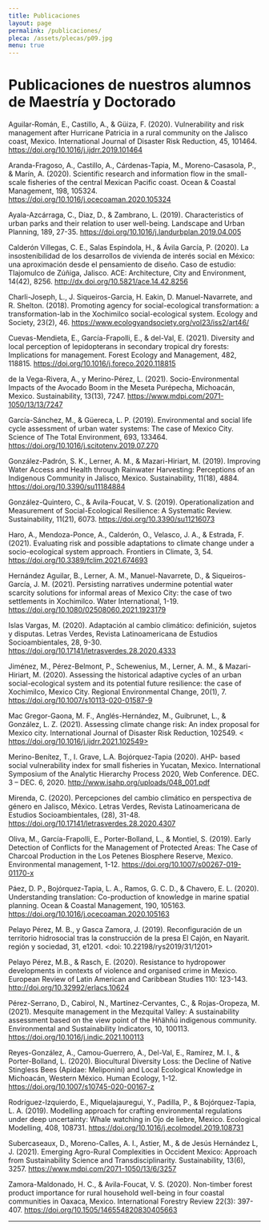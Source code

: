 ```yaml
---
title: Publicaciones
layout: page
permalink: /publicaciones/
pleca: /assets/plecas/p09.jpg
menu: true
---
```


# Publicaciones de nuestros alumnos de Maestría y Doctorado

Aguilar-Román, E., Castillo, A., & Güiza, F. (2020). Vulnerability and risk management after Hurricane Patricia in a rural community on the Jalisco coast, Mexico. International Journal of Disaster Risk Reduction, 45, 101464. <https://doi.org/10.1016/j.ijdrr.2019.101464>

Aranda-Fragoso, A., Castillo, A., Cárdenas-Tapia, M., Moreno-Casasola, P., & Marín, A. (2020). Scientific research and information flow in the small-scale fisheries of the central Mexican Pacific coast. Ocean & Coastal Management, 198, 105324. <https://doi.org/10.1016/j.ocecoaman.2020.105324>

Ayala-Azcárraga, C., Diaz, D., & Zambrano, L. (2019). Characteristics of urban parks and their relation to user well-being. Landscape and Urban Planning, 189, 27-35. <https://doi.org/10.1016/j.landurbplan.2019.04.005>

Calderón Villegas, C. E., Salas Espíndola, H., & Ávila García, P. (2020). La insostenibilidad de los desarrollos de vivienda de interés social en México: una aproximación desde el pensamiento de diseño. Caso de estudio: Tlajomulco de Zúñiga, Jalisco. ACE: Architecture, City and Environment, 14(42), 8256. <http://dx.doi.org/10.5821/ace.14.42.8256>

Charli-Joseph, L., J. Siqueiros-Garcia, H. Eakin, D. Manuel-Navarrete, and R. Shelton. (2018). Promoting agency for social-ecological transformation: a transformation-lab in the Xochimilco social-ecological system. Ecology and Society, 23(2), 46. <https://www.ecologyandsociety.org/vol23/iss2/art46/>

Cuevas-Mendieta, E., García-Frapolli, E., & del-Val, E. (2021). Diversity and local perception of lepidopterans in secondary tropical dry forests: Implications for management. Forest Ecology and Management, 482, 118815. <https://doi.org/10.1016/j.foreco.2020.118815>

de la Vega-Rivera, A., y Merino-Pérez, L. (2021). Socio-Environmental Impacts of the Avocado Boom in the Meseta Purépecha, Michoacán, Mexico. Sustainability, 13(13), 7247. <https://www.mdpi.com/2071-1050/13/13/7247>

García-Sánchez, M., & Güereca, L. P. (2019). Environmental and social life cycle assessment of urban water systems: The case of Mexico City. Science of The Total Environment, 693, 133464.
<https://doi.org/10.1016/j.scitotenv.2019.07.270>

González-Padrón, S. K., Lerner, A. M., & Mazari-Hiriart, M. (2019). Improving Water Access and Health through Rainwater Harvesting: Perceptions of an Indigenous Community in Jalisco, Mexico. Sustainability, 11(18), 4884. <https://doi.org/10.3390/su11184884>

González-Quintero, C., & Avila-Foucat, V. S. (2019). Operationalization and Measurement of Social-Ecological Resilience: A Systematic Review. Sustainability, 11(21), 6073. <https://doi.org/10.3390/su11216073>

Haro, A., Mendoza-Ponce, A., Calderón, O., Velasco, J. A., & Estrada, F. (2021). Evaluating risk and possible adaptations to climate change under a socio-ecological system approach. Frontiers in Climate, 3, 54. <https://doi.org/10.3389/fclim.2021.674693>

Hernández Aguilar, B., Lerner, A. M., Manuel-Navarrete, D., & Siqueiros-García, J. M. (2021). Persisting narratives undermine potential water scarcity solutions for informal areas of Mexico City: the case of two settlements in Xochimilco. Water International, 1-19. <https://doi.org/10.1080/02508060.2021.1923179>

Islas Vargas, M. (2020). Adaptación al cambio climático: definición, sujetos y disputas. Letras Verdes, Revista Latinoamericana de Estudios Socioambientales, 28, 9-30. <https://doi.org/10.17141/letrasverdes.28.2020.4333>

Jiménez, M., Pérez-Belmont, P., Schewenius, M., Lerner, A. M., & Mazari-Hiriart, M. (2020). Assessing the historical adaptive cycles of an urban social-ecological system and its potential future resilience: the case of Xochimilco, Mexico City. Regional Environmental Change, 20(1), 7. <https://doi.org/10.1007/s10113-020-01587-9>

Mac Gregor-Gaona, M. F., Anglés-Hernández, M., Guibrunet, L., & González, L. Z. (2021). Assessing climate change risk: An index proposal for Mexico city. International Journal of Disaster Risk Reduction, 102549. < https://doi.org/10.1016/j.ijdrr.2021.102549>

Merino-Benítez, T., I. Grave, L.A. Bojórquez-Tapia (2020). AHP- based social vulnerability index for small fisheries in Yucatan, Mexico. International Symposium of the Analytic Hierarchy Process 2020, Web Conference. DEC. 3 – DEC. 6, 2020. <http://www.isahp.org/uploads/048_001.pdf>

Mirenda, C. (2020). Percepciones del cambio climático en perspectiva de género en Jalisco, México. Letras Verdes, Revista Latinoamericana de Estudios Socioambientales, (28), 31-48. <https://doi.org/10.17141/letrasverdes.28.2020.4307>

Oliva, M., García-Frapolli, E., Porter-Bolland, L., & Montiel, S. (2019). Early Detection of Conflicts for the Management of Protected Areas: The Case of Charcoal Production in the Los Petenes Biosphere Reserve, Mexico. Environmental management, 1-12.
<https://doi.org/10.1007/s00267-019-01170-x>

Páez, D. P., Bojórquez-Tapia, L. A., Ramos, G. C. D., & Chavero, E. L. (2020). Understanding translation: Co-production of knowledge in marine spatial planning. Ocean & Coastal Management, 190, 105163. <https://doi.org/10.1016/j.ocecoaman.2020.105163>

Pelayo Pérez, M. B., y Gasca Zamora, J. (2019). Reconfiguración de un territorio hidrosocial tras la construcción de la presa El Cajón, en Nayarit. región y sociedad, 31, e1201. <doi: 10.22198/rys2019/31/1201>

Pelayo Pérez, M.B., & Rasch, E. (2020). Resistance to hydropower developments in contexts of violence and organised crime in Mexico. European Review of Latin American and Caribbean Studies 110: 123-143. <http://doi.org/10.32992/erlacs.10624>

Pérez-Serrano, D., Cabirol, N., Martínez-Cervantes, C., & Rojas-Oropeza, M. (2021). Mesquite management in the Mezquital Valley: A sustainability assessment based on the view point of the Hñähñú indigenous community. Environmental and Sustainability Indicators, 10, 100113. <https://doi.org/10.1016/j.indic.2021.100113>

Reyes-González, A., Camou-Guerrero, A., Del-Val, E., Ramírez, M. I., & Porter-Bolland, L. (2020). Biocultural Diversity Loss: the Decline of Native Stingless Bees (Apidae: Meliponini) and Local Ecological Knowledge in Michoacán, Western México. Human Ecology, 1-12. 
<https://doi.org/10.1007/s10745-020-00167-z>

Rodríguez-Izquierdo, E., Miquelajauregui, Y., Padilla, P., & Bojórquez-Tapia, L. A. (2019). Modelling approach for crafting environmental regulations under deep uncertainty: Whale watching in Ojo de liebre, Mexico. Ecological Modelling, 408, 108731. <https://doi.org/10.1016/j.ecolmodel.2019.108731>

Subercaseaux, D., Moreno-Calles, A. I., Astier, M., & de Jesús Hernández L, J. (2021). Emerging Agro-Rural Complexities in Occident Mexico: Approach from Sustainability Science and Transdisciplinarity. Sustainability, 13(6), 3257.
<https://www.mdpi.com/2071-1050/13/6/3257>

Zamora-Maldonado, H. C., & Avila-Foucat, V. S. (2020). Non-timber forest product importance for rural household well-being in four coastal communities in Oaxaca, Mexico. International Forestry Review 22(3): 397-407. <https://doi.org/10.1505/146554820830405663>


--------

